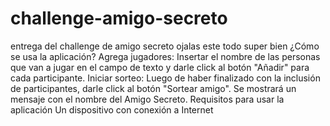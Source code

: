 # challenge-amigo-secreto
entrega del challenge de amigo secreto ojalas este todo super bien 
¿Cómo se usa la aplicación?
Agrega jugadores: Insertar el nombre de las personas que van a jugar en el campo de texto y darle click al botón "Añadir" para cada participante.
Iniciar sorteo: Luego de haber finalizado con la inclusión de participantes, darle click al botón "Sortear amigo". Se mostrará un mensaje con el nombre del Amigo Secreto.
Requisitos para usar la aplicación
Un dispositivo con conexión a Internet
